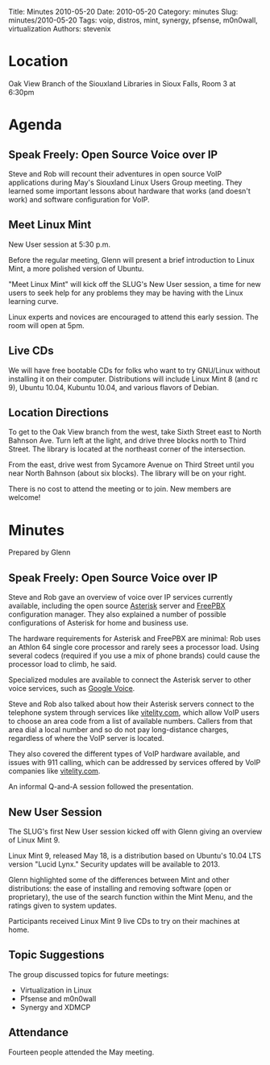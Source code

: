 Title: Minutes 2010-05-20
Date: 2010-05-20
Category: minutes
Slug: minutes/2010-05-20
Tags: voip, distros, mint, synergy, pfsense, m0n0wall, virtualization
Authors: stevenix

Location
========

Oak View Branch of the Siouxland Libraries in Sioux Falls, Room 3 at
6:30pm

Agenda
======

Speak Freely: Open Source Voice over IP
---------------------------------------

<!-- PELICAN_BEGIN_SUMMARY -->
Steve and Rob will recount their adventures in open source VoIP
applications during May's Siouxland Linux Users Group meeting. They
learned some important lessons about hardware that works (and doesn't
work) and software configuration for VoIP.
<!-- PELICAN_END_SUMMARY -->

Meet Linux Mint
---------------

New User session at 5:30 p.m.

Before the regular meeting, Glenn will present a brief introduction to
Linux Mint, a more polished version of Ubuntu.

"Meet Linux Mint" will kick off the SLUG's New User session, a time for
new users to seek help for any problems they may be having with the
Linux learning curve.

Linux experts and novices are encouraged to attend this early session.
The room will open at 5pm.

Live CDs
--------

We will have free bootable CDs for folks who want to try GNU/Linux
without installing it on their computer. Distributions will include
Linux Mint 8 (and rc 9), Ubuntu 10.04, Kubuntu 10.04, and various
flavors of Debian.

Location Directions
-------------------

To get to the Oak View branch from the west, take Sixth Street east to
North Bahnson Ave. Turn left at the light, and drive three blocks north
to Third Street. The library is located at the northeast corner of the
intersection.

From the east, drive west from Sycamore Avenue on Third Street until you
near North Bahnson (about six blocks). The library will be on your
right.

There is no cost to attend the meeting or to join. New members are
welcome!

Minutes
=======

Prepared by Glenn

Speak Freely: Open Source Voice over IP
---------------------------------------

Steve and Rob gave an overview of voice over IP services currently
available, including the open source
[Asterisk](http://www.asterisk.org/) server and
[FreePBX](http://www.freepbx.org/) configuration manager. They also
explained a number of possible configurations of Asterisk for home and
business use.

The hardware requirements for Asterisk and FreePBX are minimal: Rob uses
an Athlon 64 single core processor and rarely sees a processor load.
Using several codecs (required if you use a mix of phone brands) could
cause the processor load to climb, he said.

Specialized modules are available to connect the Asterisk server to
other voice services, such as [Google
Voice](https://www.google.com/voice).

Steve and Rob also talked about how their Asterisk servers connect to
the telephone system through services like
[vitelity.com](http://vitelity.com/), which allow VoIP users to choose
an area code from a list of available numbers. Callers from that area
dial a local number and so do not pay long-distance charges, regardless
of where the VoIP server is located.

They also covered the different types of VoIP hardware available, and
issues with 911 calling, which can be addressed by services offered by
VoIP companies like [vitelity.com](http://vitelity.com/).

An informal Q-and-A session followed the presentation.

New User Session
----------------

The SLUG's first New User session kicked off with Glenn giving an
overview of Linux Mint 9.

Linux Mint 9, released May 18, is a distribution based on Ubuntu's 10.04
LTS version "Lucid Lynx." Security updates will be available to 2013.

Glenn highlighted some of the differences between Mint and other
distributions: the ease of installing and removing software (open or
proprietary), the use of the search function within the Mint Menu, and
the ratings given to system updates.

Participants received Linux Mint 9 live CDs to try on their machines at
home.

Topic Suggestions
-----------------

The group discussed topics for future meetings:

-   Virtualization in Linux
-   Pfsense and m0n0wall
-   Synergy and XDMCP

Attendance
----------

Fourteen people attended the May meeting.
